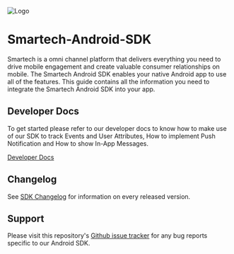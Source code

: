 
![Logo](https://secureservercdn.net/160.153.137.218/82x.311.myftpupload.com/wp-content/themes/smartech/images/common/logo-sm.png)
# Smartech-Android-SDK

Smartech is a omni channel platform that delivers everything you need to drive mobile engagement and create valuable consumer relationships on mobile. The Smartech Android SDK enables your native Android app to use all of the features. This guide contains all the information you need to integrate the Smartech Android SDK into your app.

## Developer Docs
To get started please refer to our developer docs to know how to make use of our SDK to track Events and User Attributes, How to implement Push Notification and How to show In-App Messages.

[Developer Docs](https://docs.netcoresmartech.com/docs/android-sdk-v3-integration)

## Changelog
See [SDK Changelog](https://docs.netcoresmartech.com/docs/android-sdk-v3-changelog) for information on every released version.

## Support
Please visit this repository's [Github issue tracker](https://github.com/NetcoreSolutions/Smartech-Android-SDK/issues) for any bug reports specific to our Android SDK.
